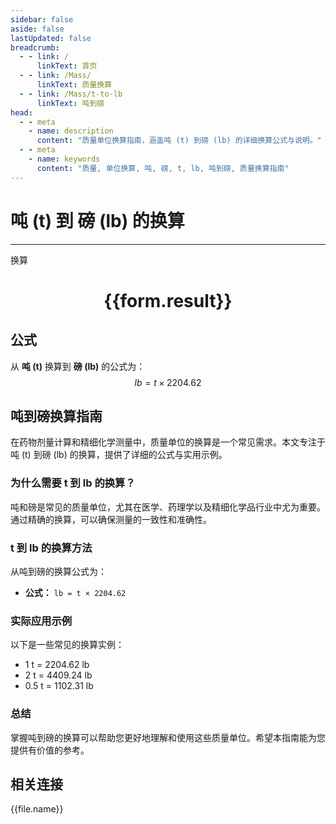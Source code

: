 ```yaml
---
sidebar: false
aside: false
lastUpdated: false
breadcrumb:
  - - link: /
      linkText: 首页
  - - link: /Mass/
      linkText: 质量换算
  - - link: /Mass/t-to-lb
      linkText: 吨到磅
head:
  - - meta
    - name: description
      content: "质量单位换算指南，涵盖吨 (t) 到磅 (lb) 的详细换算公式与说明。"
  - - meta
    - name: keywords
      content: "质量, 单位换算, 吨, 磅, t, lb, 吨到磅, 质量换算指南"
---
```

# 吨 (t) 到 磅 (lb) 的换算
---
<script setup>
import { onMounted, reactive, inject, ref } from 'vue'
import { NButton, NForm, NFormItem, NInput, NInputNumber, NSelect, NCard, useMessage,NGrid ,NGi } from 'naive-ui'
import { defineClientComponent } from 'vitepress'
import { Mass } from '../../files';

const convert = inject('convert')

const form = reactive({
  number: null,
  result: '',
})

const convertHandler = () => {
  if (form.number !== null && !isNaN(form.number)) {
    const convertedValue = parseFloat(form.number) * 2204.62
    form.result = `${form.number}t = ${convertedValue.toFixed(2)}lb`
  } else {
    form.result = '请输入有效的数值。'
  }
}
</script>

<n-form size="large" :model="form">
  <n-form-item label="吨 (t)">
    <n-input-number v-model:value="form.number" placeholder="输入吨" style="width: 100%" />
  </n-form-item>
  <n-form-item>
    <n-button type="primary" @click="convertHandler" block>换算</n-button>
  </n-form-item>
</n-form>

<n-card  embedded :bordered="false" hoverable>
  <div  style="text-align:center">
    <h1>{{form.result}}</h1>
  </div>
</n-card>

## 公式

从 **吨 (t)** 换算到 **磅 (lb)** 的公式为：
$$ lb = t \times 2204.62 $$

## 吨到磅换算指南

在药物剂量计算和精细化学测量中，质量单位的换算是一个常见需求。本文专注于吨 (t) 到磅 (lb) 的换算，提供了详细的公式与实用示例。

### 为什么需要 t 到 lb 的换算？

吨和磅是常见的质量单位，尤其在医学、药理学以及精细化学品行业中尤为重要。通过精确的换算，可以确保测量的一致性和准确性。

### t 到 lb 的换算方法

从吨到磅的换算公式为：

- **公式：** `lb = t × 2204.62`

### 实际应用示例

以下是一些常见的换算实例：

- 1 t = 2204.62 lb
- 2 t = 4409.24 lb
- 0.5 t = 1102.31 lb

### 总结

掌握吨到磅的换算可以帮助您更好地理解和使用这些质量单位。希望本指南能为您提供有价值的参考。

## 相关连接
<n-grid x-gap="12" :cols="4">
  <n-gi v-for="(file, index) in Mass" :key="index">
    <n-button
      text
      tag="a"
      :href="file.path"
      type="primary"
    >
      {{file.name}}
    </n-button>
  </n-gi>
</n-grid>